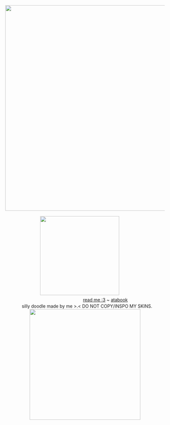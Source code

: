 <div align="center">
  <div>
    <img src="https://64.media.tumblr.com/d4f3159318a0259a240fb4f261541067/9ba8c975c98b1eaa-5f/s1280x1920/44036d11277ce5427186bae8fe1a4e4a02353d4a.pnj" width="650px">
  
  </div>
<br />
    <img src="https://64.media.tumblr.com/fc97558b40945e3b2d76c02d8f73654d/5cee03b3acb004cd-31/s500x750/993c12162b0f500d7c79c8af2b53d07eae5fb1c3.jpg" width="250px">
ㅤ
ㅤ
<div align="center">
  <div>
  ㅤㅤㅤㅤㅤㅤㅤㅤㅤㅤ<a href="https://softgreasy.straw.page">read me :3</a> ~ <a href="https://softgreasy.atabook.org">atabook</a>
  </div>
ㅤsilly doodle made by me >.<
DO NOT COPY/INSPO MY SKINS.

<div align="center">
 <div>
    <img src="https://64.media.tumblr.com/aba469e366277d3d90df3b614e0f6c91/9ba8c975c98b1eaa-ea/s400x600/4b212b41a3f007adb3f3bd1aef582f09e3220f45.pnj" width="350px">
  </div>
